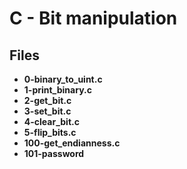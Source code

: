 # C - Bit manipulation

## Files

- **0-binary_to_uint.c**
- **1-print_binary.c**
- **2-get_bit.c**
- **3-set_bit.c**
- **4-clear_bit.c**
- **5-flip_bits.c**
- **100-get_endianness.c**
- **101-password**
